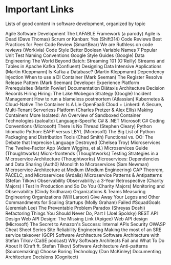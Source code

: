 # Important Links

Lists of good content in software development, organized by topic


Agile Software Development
The LAFABLE Framework (a parody)
Agile is Dead (Dave Thomas)
Scrum or Kanban: Yes (Shift314)
Code Reviews
Best Practices for Peer Code Review (SmartBear)
We are Ruthless on code reviews (Workivia)
Code Style
Better Boolean Variable Names
7 Popular Unit Test Naming Conventions
Google Style Guides (Google)
Data Engineering
The World Beyond Batch: Streaming 101 (O'Reilly)
Streams and Tables in Apache Kafka (Confluent)
Designing Data Intensive Applications (Martin Kleppmann)
Is Kafka a Database? (Martin Kleppmann)
Dependency Injection
When to use a DI Container (Mark Seeman)
The Register Resolve Release Pattern (Mark Seeman)
Developer Experience
Platform Prerequisites (Martin Fowler)
Documentation
Diátaxis
Architecture Decision Records
Hiring
Hiring: The Lake Wobegon Strategy (Google)
Incident Management
How to run a blameless postmortem (Atlassian)
Kubernetes & Cloud-Native
The Container Is A Lie
OpenFaaS Cloud + Linkerd: A Secure, Multi-Tenant Serverless Platform (Charles Pretzer & Alex Ellis)
Making Containers More Isolated: An Overview of Sandboxed Container Technologies (paloalto)
Language-Specific
C# & .NET
Microsoft C# Coding Conventions (Microsoft)
There Is No Thread (Stephen Cleary)
Python
Idiomatic Python: EAFP versus LBYL (Microsoft)
The Big List of Python Packaging and Distribution Tools (Chad Smith)
Functional vs. OO: The Debate that Imprecise Language Destroyed (Chelsea Troy)
Microservices
The Twelve-Factor App (Adam Wiggins, et al.)
Microservices Guide (Thoughtworks)
Micro-frontends (Thoughtworks)
Testing Strategies in a Microservice Architecture (Thoughtworks)
Microservices: Dependencies and Data Sharing (Auth0)
Monolith to Microservices (Sam Newman)
Microservice Architecture at Medium (Medium Engineering)
CAP Theorem, PACELC, and Microservices (Ardalis)
Microservice Patterns & Antipatterns (Stefan Tilkov)
Observability
Observability: a 3-Year Retrospective (Charity Majors)
I Test In Production and So Do You (Charity Majors)
Monitoring and Observability (Cindy Sridharan)
Organizations & Teams
Measuring Engineering Organizations (Will Larson)
Give Away Your Legos and Other Commandments for Scaling Startups (Molly Graham)
Failed #SquadGoals (Jeremiah Lee)
The Preventable Problem Paradox (Shreyas Doshi)
Refactoring
Things You Should Never Do, Part I (Joel Spolsky)
REST API Design
Web API Design: The Missing Link (Apigee)
Web API design (Microsoft)
The Secret to Amazon's Success: Internal APIs
Security
OWASP Cheat Sheet Series
Site Reliability Engineering
Making the most of an SRE service takeover (GCP)
Software Architecture
Software Architecture with Stefan Tilkov (CaSE podcast)
Why Software Architects Fail and What To Do About It (Craft ft. Stefan Tilkov)
Software Architecture Anti-patterns (Sourcemaking)
Choose Boring Technology (Dan McKinley)
Documenting Architecture Decisions (Cognitect)
